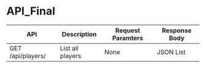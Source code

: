 # API_Final

|        API        |    Description   | Request Paramters | Response Body |
| ----------------- | ---------------- | ----------------- | ------------- |
| GET /api/players/ | List all players | None              | JSON List     |

